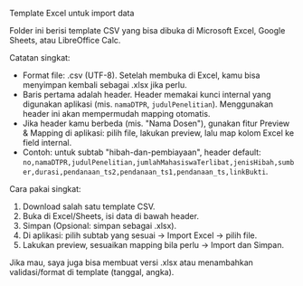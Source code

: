 Template Excel untuk import data

Folder ini berisi template CSV yang bisa dibuka di Microsoft Excel, Google Sheets, atau LibreOffice Calc.

Catatan singkat:
- Format file: .csv (UTF-8). Setelah membuka di Excel, kamu bisa menyimpan kembali sebagai .xlsx jika perlu.
- Baris pertama adalah header. Header memakai kunci internal yang digunakan aplikasi (mis. `namaDTPR`, `judulPenelitian`). Menggunakan header ini akan mempermudah mapping otomatis.
- Jika header kamu berbeda (mis. "Nama Dosen"), gunakan fitur Preview & Mapping di aplikasi: pilih file, lakukan preview, lalu map kolom Excel ke field internal.
- Contoh: untuk subtab "hibah-dan-pembiayaan", header default: `no,namaDTPR,judulPenelitian,jumlahMahasiswaTerlibat,jenisHibah,sumber,durasi,pendanaan_ts2,pendanaan_ts1,pendanaan_ts,linkBukti`.

Cara pakai singkat:
1. Download salah satu template CSV.
2. Buka di Excel/Sheets, isi data di bawah header.
3. Simpan (Opsional: simpan sebagai .xlsx).
4. Di aplikasi: pilih subtab yang sesuai → Import Excel → pilih file.
5. Lakukan preview, sesuaikan mapping bila perlu → Import dan Simpan.

Jika mau, saya juga bisa membuat versi .xlsx atau menambahkan validasi/format di template (tanggal, angka).